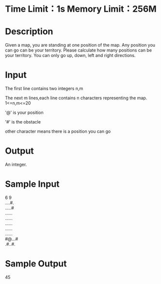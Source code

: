 # Time Limit：1s   Memory Limit：256M
# Description
Given a map, you are standing at one position of the map. Any position you can go can be your territory. Please calculate how many positions can be your territory. You can only go up, down, left and right directions.



# Input
The first line contains two integers n,m<br>

The next m lines,each line contains n characters representing the map. 1<=n,m<=20<br>

'@' is your position<br>

'#' is the obstacle<br>

other character means there is a position you can go<br>



# Output
An integer.



# Sample Input
6 9<br>
....#.<br>
.....#<br>
......<br>
......<br>
......<br>
......<br>
......<br>
#@...#<br>
.#..#.<br>


# Sample Output
45
